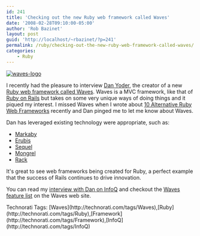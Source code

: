 ```yaml
---
id: 241
title: 'Checking out the new Ruby web framework called Waves'
date: '2008-02-28T09:10:00-05:00'
author: 'Rob Bazinet'
layout: post
guid: 'http://localhost/~rbazinet/?p=241'
permalink: /ruby/checking-out-the-new-ruby-web-framework-called-waves/
categories:
    - Ruby
---
```


[![waves-logo](http://rbazinet.files.wordpress.com/2008/02/waves-logo-thumb.png)](http://rbazinet.files.wordpress.com/2008/02/waves-logo.png)

I recently had the pleasure to interview [Dan Yoder](http://rubywaves.com/blog/hang-ten), the creator of a new [Ruby web framework called Waves](http://rubywaves.com/). Waves is a MVC framework, like that of [Ruby on Rails](http://www.rubyonrails.org) but takes on some very unique ways of doing things and it piqued my interest. I missed Waves when I wrote about [10 Alternative Ruby Web Frameworks](http://rbazinet.wordpress.com/2008/01/14/10-alternative-ruby-web-frameworks/) recently and Dan pinged me to let me know about Waves.

Dan has leveraged existing technology were appropriate, such as:

- [Markaby](http://markaby.rubyforge.org/)
- [Erubis](http://www.kuwata-lab.com/erubis/)
- [Sequel](http://sequel.rubyforge.org/)
- [Mongrel](http://mongrel.rubyforge.org/)
- [Rack](http://rack.rubyforge.org/)

It's great to see web frameworks being created for Ruby, a perfect example that the success of Rails continues to drive innovation.

You can read my [interview with Dan on InfoQ](http://www.infoq.com/news/2008/02/waves-ruby-framework) and checkout the [Waves feature list](http://rubywaves.com/features) on the Waves web site.

<div class="wlWriterSmartContent" style="display:inline;float:none;margin:0;padding:0;">Technorati Tags: [Waves](http://technorati.com/tags/Waves),[Ruby](http://technorati.com/tags/Ruby),[Framework](http://technorati.com/tags/Framework),[InfoQ](http://technorati.com/tags/InfoQ)</div>